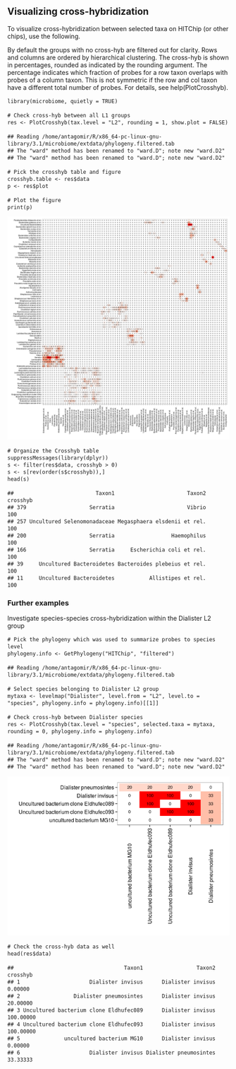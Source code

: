 Visualizing cross-hybridization
-------------------------------

To visualize cross-hybridization between selected taxa on HITChip (or
other chips), use the following.

By default the groups with no cross-hyb are filtered out for clarity.
Rows and columns are ordered by hierarchical clustering. The cross-hyb
is shown in percentages, rounded as indicated by the rounding argument.
The percentage indicates which fraction of probes for a row taxon
overlaps with probes of a column taxon. This is not symmetric if the row
and col taxon have a different total number of probes. For details, see
help(PlotCrosshyb).

    library(microbiome, quietly = TRUE)

    # Check cross-hyb between all L1 groups
    res <- PlotCrosshyb(tax.level = "L2", rounding = 1, show.plot = FALSE)

    ## Reading /home/antagomir/R/x86_64-pc-linux-gnu-library/3.1/microbiome/extdata/phylogeny.filtered.tab
    ## The "ward" method has been renamed to "ward.D"; note new "ward.D2"
    ## The "ward" method has been renamed to "ward.D"; note new "ward.D2"

    # Pick the crosshyb table and figure
    crosshyb.table <- res$data
    p <- res$plot

    # Plot the figure    
    print(p)

![](figure/chyb-1.png)

    # Organize the Crosshyb table
    suppressMessages(library(dplyr))
    s <- filter(res$data, crosshyb > 0)
    s <- s[rev(order(s$crosshyb)),]
    head(s)

    ##                          Taxon1                       Taxon2 crosshyb
    ## 379                    Serratia                       Vibrio      100
    ## 257 Uncultured Selenomonadaceae Megasphaera elsdenii et rel.      100
    ## 200                    Serratia                  Haemophilus      100
    ## 166                    Serratia     Escherichia coli et rel.      100
    ## 39     Uncultured Bacteroidetes Bacteroides plebeius et rel.      100
    ## 11     Uncultured Bacteroidetes           Allistipes et rel.      100

### Further examples

Investigate species-species cross-hybridization within the Dialister L2
group

    # Pick the phylogeny which was used to summarize probes to species level
    phylogeny.info <- GetPhylogeny("HITChip", "filtered") 

    ## Reading /home/antagomir/R/x86_64-pc-linux-gnu-library/3.1/microbiome/extdata/phylogeny.filtered.tab

    # Select species belonging to Dialister L2 group
    mytaxa <- levelmap("Dialister", level.from = "L2", level.to = "species", phylogeny.info = phylogeny.info)[[1]]

    # Check cross-hyb between Dialister species
    res <- PlotCrosshyb(tax.level = "species", selected.taxa = mytaxa, rounding = 0, phylogeny.info = phylogeny.info)

    ## Reading /home/antagomir/R/x86_64-pc-linux-gnu-library/3.1/microbiome/extdata/phylogeny.filtered.tab
    ## The "ward" method has been renamed to "ward.D"; note new "ward.D2"
    ## The "ward" method has been renamed to "ward.D"; note new "ward.D2"

![](figure/chyb2-1.png)

    # Check the cross-hyb data as well
    head(res$data)

    ##                                   Taxon1                 Taxon2  crosshyb
    ## 1                      Dialister invisus      Dialister invisus   0.00000
    ## 2                 Dialister pneumosintes      Dialister invisus  20.00000
    ## 3 Uncultured bacterium clone Eldhufec089      Dialister invisus 100.00000
    ## 4 Uncultured bacterium clone Eldhufec093      Dialister invisus 100.00000
    ## 5              uncultured bacterium MG10      Dialister invisus   0.00000
    ## 6                      Dialister invisus Dialister pneumosintes  33.33333
